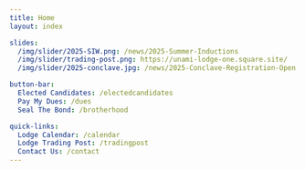 ```yaml
---
title: Home
layout: index

slides:
  /img/slider/2025-SIW.png: /news/2025-Summer-Inductions
  /img/slider/trading-post.png: https://unami-lodge-one.square.site/
  /img/slider/2025-conclave.jpg: /news/2025-Conclave-Registration-Open

button-bar:
  Elected Candidates: /electedcandidates
  Pay My Dues: /dues
  Seal The Bond: /brotherhood

quick-links:
  Lodge Calendar: /calendar
  Lodge Trading Post: /tradingpost
  Contact Us: /contact
---
```

